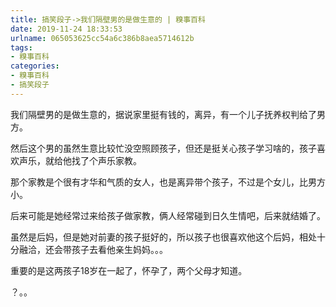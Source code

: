 ```yaml
---
title: 搞笑段子->我们隔壁男的是做生意的 | 糗事百科
date: 2019-11-24 18:33:53
urlname: 065053625cc54a6c386b8aea5714612b
tags: 
- 糗事百科
categories:
- 糗事百科
- 搞笑段子
---
```

我们隔壁男的是做生意的，据说家里挺有钱的，离异，有一个儿子抚养权判给了男方。

然后这个男的虽然生意比较忙没空照顾孩子，但还是挺关心孩子学习啥的，孩子喜欢声乐，就给他找了个声乐家教。

那个家教是个很有才华和气质的女人，也是离异带个孩子，不过是个女儿，比男方小。

后来可能是她经常过来给孩子做家教，俩人经常碰到日久生情吧，后来就结婚了。

虽然是后妈，但是她对前妻的孩子挺好的，所以孩子也很喜欢他这个后妈，相处十分融洽，还会带孩子去看他亲生妈妈。。。

重要的是这两孩子18岁在一起了，怀孕了，两个父母才知道。

？。。


